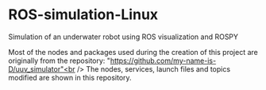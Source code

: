 # ROS-simulation-Linux
Simulation of an underwater robot using ROS visualization and ROSPY

Most of the nodes and packages used during the creation of this project are originally from the repository: 
"https://github.com/my-name-is-D/uuv_simulator"<br />
The nodes, services, launch files and topics modified are shown in this repository.
